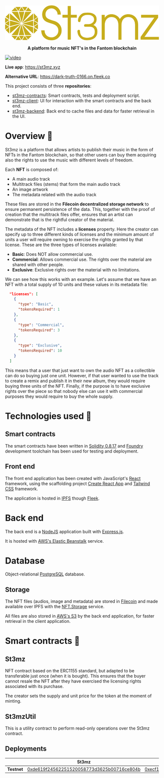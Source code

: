 <p align="center">
  <img src="/profile/images/logo_full.png" title="logo" width="600">
</p>

<p align="center">
  <b>A platform for music NFT's in the Fantom blockchain</b>
</p>

[![video](/profile/images/video.jpg)](https://youtu.be/7ZTtODMmgvc)

**Live app**: https://st3mz.xyz

**Alternative URL**: https://dark-truth-0166.on.fleek.co

This project consists of three **repositories**:

- [st3mz-contracts](https://github.com/St3mz-dApp/st3mz-contracts): Smart contracts, tests and deployment script.
- [st3mz-client](https://github.com/St3mz-dApp/st3mz-client): UI for interaction with the smart contracts and the back end.
- [st3mz-backend](https://github.com/St3mz-dApp/st3mz-backend): Back end to cache files and data for faster retrieval in the UI.

# Overview 👀

St3mz is a platform that allows artists to publish their music in the form of NFTs in the Fantom blockchain, so that other users can buy them acquiring also the rights to use the music with different levels of freedom.

Each **NFT** is composed of:

- A main audio track
- Multitrack files (stems) that form the main audio track
- An image artwork
- The metadata related with the audio track

These files are stored in the **Filecoin decentralized storage network** to ensure permanent persistence of the data. This, together with the proof of creation that the multitrack files offer, ensures that an artist can demonstrate that is the rightful creator of the material.

The metadata of the NFT includes a **licenses** property. Here the creator can specify up to three different kinds of licenses and the minimum amount of units a user will require owning to exercise the rights granted by that license. These are the three types of licenses available:

- **Basic**: Does NOT allow commercial use.
- **Commercial**: Allows commercial use. The rights over the material are shared
  with other people.
- **Exclusive**: Exclusive rights over the material with no limitations.

We can see how this works with an example. Let's assume that we have an NFT with a total supply of 10 units and these values in its metadata file:

```json
  "licenses": [
    {
      "type": "Basic",
      "tokensRequired": 1
    },
    {
      "type": "Commercial",
      "tokensRequired": 3
    },
    {
      "type": "Exclusive",
      "tokensRequired": 10
    }
  ]
```

This means that a user that just want to own the audio NFT as a collectible can do so buying just one unit. However, if that user wanted to use the track to create a remix and publish it in their new album, they would require buying three units of the NFT. Finally, if the purpose is to have exclusive rights over the piece so that nobody else can use it with commercial purposes they would require to buy the whole supply.

# Technologies used 🔧

## Smart contracts

The smart contracts have been written in [Solidity 0.8.17](https://docs.soliditylang.org/en/v0.8.17/) and [Foundry](https://book.getfoundry.sh/) development toolchain has been used for testing and deployment.

## Front end

The front end application has been created with JavaScript's [React](https://reactjs.org/) framework, using the scaffolding project [Create React App](https://create-react-app.dev/) and [Tailwind CSS](https://tailwindcss.com/) framework.

The application is hosted in [IPFS](https://ipfs.tech/) though [Fleek](https://fleek.co/).

# Back end

The back end is a [NodeJS](https://nodejs.org/) application built with [Express.js](https://expressjs.com/).

It is hosted with [AWS's Elastic Beanstalk](https://aws.amazon.com/elasticbeanstalk/) service.

# Database

Object-relational [PostgreSQL](https://www.postgresql.org/) database.

## Storage

The NFT files (audios, image and metadata) are stored in [Filecoin](https://filecoin.io/) and made available over IPFS with the [NFT.Storage](https://nft.storage/) service.

All files are also stored in [AWS's S3](https://aws.amazon.com/s3/) by the back end application, for faster retrieval in the client application.

# Smart contracts 📃

## St3mz

NFT contract based on the ERC1155 standard, but adapted to be transferable just once (when it is bought). This ensures that the buyer cannot resale the NFT after they have exercised the licensing rights associated with its purchase.

The creator sets the supply and unit price for the token at the moment of minting.

## St3mzUtil

This is a utility contract to perform read-only operations over the St3mz contract.

## Deployments

|             |                                                               St3mz                                                               |                                                             St3mzUtil                                                             |
| ----------- | :-------------------------------------------------------------------------------------------------------------------------------: | :-------------------------------------------------------------------------------------------------------------------------------: |
| **Testnet** | [0xde619f24562251520058773d3625b00716ce804b](https://testnet.ftmscan.com/address/0xde619f24562251520058773d3625b00716ce804b#code) | [0xecf1ff305d570585885f6078cff66a678777b10b](https://testnet.ftmscan.com/address/0xecf1ff305d570585885f6078cff66a678777b10b#code) |
